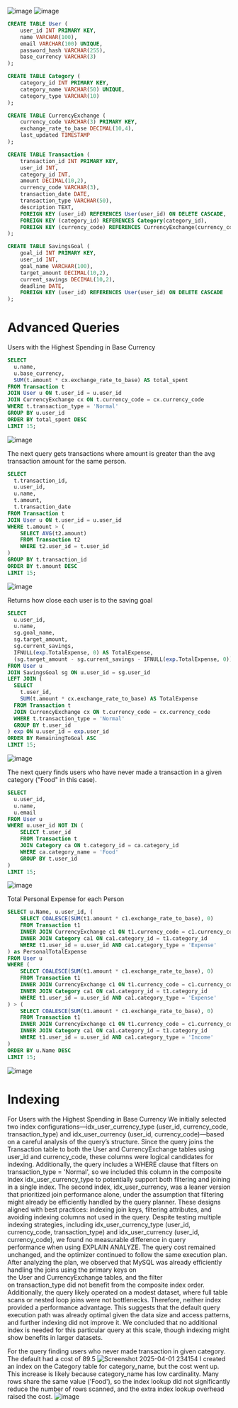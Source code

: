 ![image](https://github.com/user-attachments/assets/7afee5ad-f807-4194-be61-9371fa17bb93)
![image](https://github.com/user-attachments/assets/d70ae702-53f4-4772-88e8-51a08cacac94)



```sql
CREATE TABLE User (
    user_id INT PRIMARY KEY,
    name VARCHAR(100),
    email VARCHAR(100) UNIQUE,
    password_hash VARCHAR(255),
    base_currency VARCHAR(3)
);
```
```sql
CREATE TABLE Category (
    category_id INT PRIMARY KEY,
    category_name VARCHAR(50) UNIQUE,
    category_type VARCHAR(10)
);
```
```sql
CREATE TABLE CurrencyExchange (
    currency_code VARCHAR(3) PRIMARY KEY,
    exchange_rate_to_base DECIMAL(10,4),
    last_updated TIMESTAMP
);
```
```sql
CREATE TABLE Transaction (
    transaction_id INT PRIMARY KEY,
    user_id INT,
    category_id INT,
    amount DECIMAL(10,2),
    currency_code VARCHAR(3),
    transaction_date DATE,
    transaction_type VARCHAR(50),
    description TEXT,
    FOREIGN KEY (user_id) REFERENCES User(user_id) ON DELETE CASCADE,
    FOREIGN KEY (category_id) REFERENCES Category(category_id),
    FOREIGN KEY (currency_code) REFERENCES CurrencyExchange(currency_code)
);
```

```sql
CREATE TABLE SavingsGoal (
    goal_id INT PRIMARY KEY,
    user_id INT,
    goal_name VARCHAR(100),
    target_amount DECIMAL(10,2),
    current_savings DECIMAL(10,2),
    deadline DATE,
    FOREIGN KEY (user_id) REFERENCES User(user_id) ON DELETE CASCADE
);
```

# Advanced Queries

Users with the Highest Spending in Base Currency
```sql
SELECT 
  u.name,
  u.base_currency,
  SUM(t.amount * cx.exchange_rate_to_base) AS total_spent
FROM Transaction t
JOIN User u ON t.user_id = u.user_id
JOIN CurrencyExchange cx ON t.currency_code = cx.currency_code
WHERE t.transaction_type = 'Normal'
GROUP BY u.user_id
ORDER BY total_spent DESC
LIMIT 15;
```
![image](https://github.com/user-attachments/assets/85fd0c6b-dd9f-44c2-b83f-8f5a02e35e59)


The next query gets transactions where amount is greater than the avg transaction amount for the same person.
```sql
SELECT 
  t.transaction_id,
  u.user_id,
  u.name,
  t.amount,
  t.transaction_date
FROM Transaction t
JOIN User u ON t.user_id = u.user_id
WHERE t.amount > (
    SELECT AVG(t2.amount)
    FROM Transaction t2
    WHERE t2.user_id = t.user_id
)
GROUP BY t.transaction_id
ORDER BY t.amount DESC
LIMIT 15;
```
![image](https://github.com/user-attachments/assets/55f37f22-58bd-4ad9-8db4-ef67bfe238fa)


Returns how close each user is to the saving goal
```sql
SELECT 
  u.user_id, 
  u.name, 
  sg.goal_name, 
  sg.target_amount, 
  sg.current_savings,
  IFNULL(exp.TotalExpense, 0) AS TotalExpense,
  (sg.target_amount - sg.current_savings - IFNULL(exp.TotalExpense, 0)) AS RemainingToGoal
FROM User u
JOIN SavingsGoal sg ON u.user_id = sg.user_id
LEFT JOIN (
  SELECT 
    t.user_id,
    SUM(t.amount * cx.exchange_rate_to_base) AS TotalExpense
  FROM Transaction t
  JOIN CurrencyExchange cx ON t.currency_code = cx.currency_code
  WHERE t.transaction_type = 'Normal'
  GROUP BY t.user_id
) exp ON u.user_id = exp.user_id
ORDER BY RemainingToGoal ASC
LIMIT 15;
```
![image](https://github.com/user-attachments/assets/1179e3d5-ff35-4a2b-8496-847c7a9cb2c8)

The next query finds users who have never made a transaction in a given category ("Food" in this case).

```sql
SELECT 
  u.user_id,
  u.name,
  u.email
FROM User u
WHERE u.user_id NOT IN (
    SELECT t.user_id
    FROM Transaction t
    JOIN Category ca ON t.category_id = ca.category_id
    WHERE ca.category_name = 'Food'
    GROUP BY t.user_id
)
LIMIT 15;
```
![image](https://github.com/user-attachments/assets/2af80210-fa42-406d-ba99-902a3c570363)


Total Personal Expense for each Person
```sql
SELECT u.Name, u.user_id, (
    SELECT COALESCE(SUM(t1.amount * c1.exchange_rate_to_base), 0)
    FROM Transaction t1
    INNER JOIN CurrencyExchange c1 ON t1.currency_code = c1.currency_code
    INNER JOIN Category ca1 ON ca1.category_id = t1.category_id
    WHERE t1.user_id = u.user_id AND ca1.category_type = 'Expense'
) as PersonalTotalExpense
FROM User u
WHERE (
    SELECT COALESCE(SUM(t1.amount * c1.exchange_rate_to_base), 0)
    FROM Transaction t1
    INNER JOIN CurrencyExchange c1 ON t1.currency_code = c1.currency_code
    INNER JOIN Category ca1 ON ca1.category_id = t1.category_id
    WHERE t1.user_id = u.user_id AND ca1.category_type = 'Expense'
) > (
    SELECT COALESCE(SUM(t1.amount * c1.exchange_rate_to_base), 0)
    FROM Transaction t1
    INNER JOIN CurrencyExchange c1 ON t1.currency_code = c1.currency_code
    INNER JOIN Category ca1 ON ca1.category_id = t1.category_id
    WHERE t1.user_id = u.user_id AND ca1.category_type = 'Income'
)
ORDER BY u.Name DESC
LIMIT 15;
```
![image](https://github.com/user-attachments/assets/85bf3ae0-b66c-4c3a-858b-0d98bbf672e4)

# Indexing
For Users with the Highest Spending in Base Currency
We initially selected two index configurations—idx_user_currency_type (user_id, currency_code, transaction_type) and idx_user_currency (user_id, currency_code)—based on a careful analysis of the query’s structure. Since the query joins the Transaction table to both the User and CurrencyExchange tables using user_id and currency_code, these columns were logical candidates for indexing. Additionally, the query includes a WHERE clause that filters on transaction_type = 'Normal', so we included this column in the composite index idx_user_currency_type to potentially support both filtering and joining in a single index. The second index, idx_user_currency, was a leaner version that prioritized join performance alone, under the assumption that filtering might already be efficiently handled by the query planner. These designs aligned with best practices: indexing join keys, filtering attributes, and avoiding indexing columns not used in the query. Despite testing multiple indexing strategies, including idx_user_currency_type (user_id, currency_code, transaction_type) and idx_user_currency (user_id, currency_code), we found no measurable difference in query performance when using EXPLAIN ANALYZE. The query cost remained unchanged, and the optimizer continued to follow the same execution plan. After analyzing the plan, we observed that MySQL was already efficiently handling the joins using the primary keys on the User and CurrencyExchange tables, and the filter on transaction_type did not benefit from the composite index order. Additionally, the query likely operated on a modest dataset, where full table scans or nested loop joins were not bottlenecks. Therefore, neither index provided a performance advantage. This suggests that the default query execution path was already optimal given the data size and access patterns, and further indexing did not improve it. We concluded that no additional index is needed for this particular query at this scale, though indexing might show benefits in larger datasets.




For the query finding users who never made transaction in given category.
The default had a cost of 89.5
![Screenshot 2025-04-01 234154](https://github.com/user-attachments/assets/7efe866e-5a16-4adf-951d-a25e2d55c6b5)
I created an index on the Category table for category_name, but the cost went up. This increase is likely because category_name has low cardinality. Many rows share the same value ('Food'), so the index lookup did not significantly reduce the number of rows scanned, and the extra index lookup overhead raised the cost.
![image](https://github.com/user-attachments/assets/96fd5bc7-5c02-46ef-b9aa-f11bfd2b919f)



